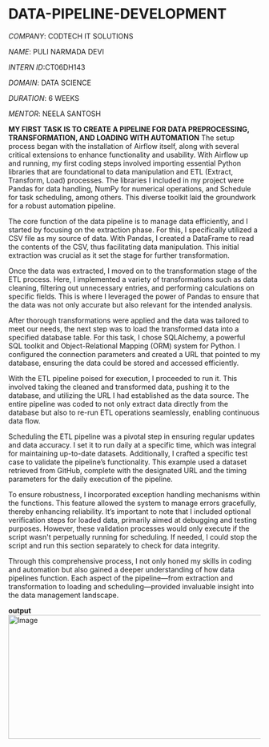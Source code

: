 # DATA-PIPELINE-DEVELOPMENT

*COMPANY*: CODTECH IT SOLUTIONS

*NAME*: PULI NARMADA DEVI

*INTERN ID*:CT06DH143

*DOMAIN*: DATA SCIENCE

*DURATION*: 6 WEEKS

*MENTOR*: NEELA SANTOSH

**MY FIRST TASK IS TO CREATE A PIPELINE FOR DATA PREPROCESSING, TRANSFORMATION, AND LOADING WITH AUTOMATION**
The setup process began with the installation of Airflow itself, along with several critical extensions to enhance functionality and usability. With Airflow up and running, my first coding steps involved importing essential Python libraries that are foundational to data manipulation and ETL (Extract, Transform, Load) processes. The libraries I included in my project were Pandas for data handling, NumPy for numerical operations, and Schedule for task scheduling, among others. This diverse toolkit laid the groundwork for a robust automation pipeline.

The core function of the data pipeline is to manage data efficiently, and I started by focusing on the extraction phase. For this, I specifically utilized a CSV file as my source of data. With Pandas, I created a DataFrame to read the contents of the CSV, thus facilitating data manipulation. This initial extraction was crucial as it set the stage for further transformation.

Once the data was extracted, I moved on to the transformation stage of the ETL process. Here, I implemented a variety of transformations such as data cleaning, filtering out unnecessary entries, and performing calculations on specific fields. This is where I leveraged the power of Pandas to ensure that the data was not only accurate but also relevant for the intended analysis.

After thorough transformations were applied and the data was tailored to meet our needs, the next step was to load the transformed data into a specified database table. For this task, I chose SQLAlchemy, a powerful SQL toolkit and Object-Relational Mapping (ORM) system for Python. I configured the connection parameters and created a URL that pointed to my database, ensuring the data could be stored and accessed efficiently.

With the ETL pipeline poised for execution, I proceeded to run it. This involved taking the cleaned and transformed data, pushing it to the database, and utilizing the URL I had established as the data source. The entire pipeline was coded to not only extract data directly from the database but also to re-run ETL operations seamlessly, enabling continuous data flow.

Scheduling the ETL pipeline was a pivotal step in ensuring regular updates and data accuracy. I set it to run daily at a specific time, which was integral for maintaining up-to-date datasets. Additionally, I crafted a specific test case to validate the pipeline’s functionality. This example used a dataset retrieved from GitHub, complete with the designated URL and the timing parameters for the daily execution of the pipeline.

To ensure robustness, I incorporated exception handling mechanisms within the functions. This feature allowed the system to manage errors gracefully, thereby enhancing reliability. It’s important to note that I included optional verification steps for loaded data, primarily aimed at debugging and testing purposes. However, these validation processes would only execute if the script wasn't perpetually running for scheduling. If needed, I could stop the script and run this section separately to check for data integrity.

Through this comprehensive process, I not only honed my skills in coding and automation but also gained a deeper understanding of how data pipelines function. Each aspect of the pipeline—from extraction and transformation to loading and scheduling—provided invaluable insight into the data management landscape.

**output**
<img width="720" height="248" alt="Image" src="https://github.com/user-attachments/assets/979bfbf6-da54-4314-bf61-ba504d14511a" />
